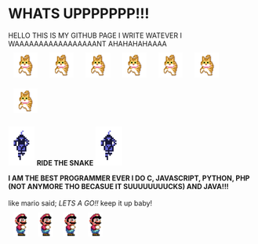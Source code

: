 # **WHATS UPPPPPPP!!!**

HELLO THIS IS MY GITHUB PAGE I WRITE WATEVER I WAAAAAAAAAAAAAAAAANT AHAHAHAHAAAA <br>
<img style="margin: 10px" src="https://github.com/diegoglzflrs/diegoglzflrs/blob/main/lilkittyorange.gif" alt="cat.gif" height="50"/> <img style="margin: 10px" src="https://github.com/diegoglzflrs/diegoglzflrs/blob/main/lilkittyorange.gif" alt="cat.gif" height="50"/> <img style="margin: 10px" src="https://github.com/diegoglzflrs/diegoglzflrs/blob/main/lilkittyorange.gif" alt="cat.gif" height="50"/> <img style="margin: 10px" src="https://github.com/diegoglzflrs/diegoglzflrs/blob/main/lilkittyorange.gif" alt="cat.gif" height="50"/> <img style="margin: 10px" src="https://github.com/diegoglzflrs/diegoglzflrs/blob/main/lilkittyorange.gif" alt="cat.gif" height="50"/> <img style="margin: 10px" src="https://github.com/diegoglzflrs/diegoglzflrs/blob/main/lilkittyorange.gif" alt="cat.gif" height="50"/> <img style="margin: 10px" src="https://github.com/diegoglzflrs/diegoglzflrs/blob/main/lilkittyorange.gif" alt="cat.gif" height="50"/> 

<img src="https://github.com/diegoglzflrs/diegoglzflrs/blob/main/A3B5C96B1.gif" alt="snake.gif" height="80"/> **RIDE THE SNAKE** <img src="https://github.com/diegoglzflrs/diegoglzflrs/blob/main/A3B5C96B1.gif" alt="snake.gif" height="80"/>

**I AM THE BEST PROGRAMMER EVER I DO C, JAVASCRIPT, PYTHON, PHP (NOT ANYMORE THO BECASUE IT SUUUUUUUUCKS) AND JAVA!!!**
<br><br>
like mario said; *LETS A GO!!* keep it up baby! <br>
<img style="margin: 10px" src="https://github.com/diegoglzflrs/diegoglzflrs/blob/main/mario.gif" alt="mario.gif" height="50"/><img style="margin: 10px" src="https://github.com/diegoglzflrs/diegoglzflrs/blob/main/mario.gif" alt="mario.gif" height="50"/><img style="margin: 10px" src="https://github.com/diegoglzflrs/diegoglzflrs/blob/main/mario.gif" alt="mario.gif" height="50"/><img style="margin: 10px" src="https://github.com/diegoglzflrs/diegoglzflrs/blob/main/mario.gif" alt="mario.gif" height="50"/>
